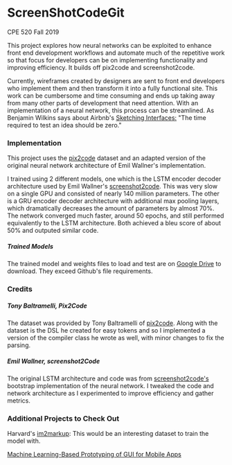 # ScreenShotCodeGit

CPE 520 Fall 2019

This project explores how neural networks can be exploited to enhance front end development workflows and automate much of the repetitive work so that focus for developers can be on implementing functionality and improving efficiency. It builds off pix2code and screenshot2code.

Currently, wireframes created by designers are sent to front end developers who implement them and then transform it into a fully functional site. This work can be cumbersome and time consuming and ends up taking away from many other parts of development that need attention. With an implementation of a neural network, this process can be streamlined. As Benjamin Wilkins says about Airbnb's [Sketching Interfaces:](https://airbnb.design/sketching-interfaces/) "The time required to test an idea should be zero."


### Implementation
This project uses the [pix2code](https://github.com/tonybeltramelli/pix2code/tree/master/model) dataset and an adapted version of the original neural network architecture of Emil Wallner's implementation. 

I trained using 2 different models, one which is the LSTM encoder decoder architecture used by Emil Wallner's [screenshot2code](https://github.com/emilwallner/Screenshot-to-code). This was very slow on a single GPU and consisted of nearly 140 million parameters. The other is a GRU encoder decoder architecture with additional max pooling layers, which dramatically decreases the amount of parameters by almost 70%. The network converged much faster, around 50 epochs, and still performed equivalently to the LSTM architecture. Both achieved a bleu score of about 50% and outputed similar code.

##### Trained Models
The trained model and weights files to load and test are on [Google Drive](https://drive.google.com/drive/folders/1bwLkES8OiFiB2awAzudKBmXfsoD0sWWw?usp=sharing) to download. They exceed Github's file requirements.

### Credits
##### Tony Baltramelli, Pix2Code
The dataset was provided by Tony Baltramelli of [pix2code](https://github.com/tonybeltramelli/pix2code/tree/master/model). Along with the dataset is the DSL he created for easy tokens and so I implemented a version of the compiler class he wrote as well, with minor changes to fix the parsing. 
##### Emil Wallner, screenshot2Code
The original LSTM architecture and code was from [screenshot2code's](https://github.com/emilwallner/Screenshot-to-code) bootstrap implementation of the neural network. I tweaked the code and network architecture as I experimented to improve efficiency and gather metrics. 

### Additional Projects to Check Out
Harvard's [im2markup](https://github.com/harvardnlp/im2markup): This would be an interesting dataset to train the model with.

[Machine Learning-Based Prototyping of GUI for Mobile Apps](https://arxiv.org/pdf/1802.02312.pdf)


